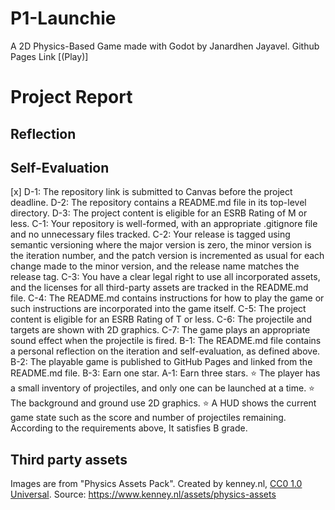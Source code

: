 # P1-Launchie
 
 A 2D Physics-Based Game made with Godot by Janardhen Jayavel.
 Github Pages Link [(Play)]

# Project Report

## Reflection
 ## Self-Evaluation

[x] D-1: The repository link is submitted to Canvas before the project deadline.
 D-2: The repository contains a README.md file in its top-level directory.
 D-3: The project content is eligible for an ESRB Rating of M or less.
 C-1: Your repository is well-formed, with an appropriate .gitignore file and no unnecessary files tracked.
 C-2: Your release is tagged using semantic versioning where the major version is zero, the minor version is the iteration number, and the patch version is incremented as usual for each change made to the minor version, and the release name matches the release tag.
 C-3: You have a clear legal right to use all incorporated assets, and the licenses for all third-party assets are tracked in the README.md file.
 C-4: The README.md contains instructions for how to play the game or such instructions are incorporated into the game itself.
 C-5: The project content is eligible for an ESRB Rating of T or less.
 C-6: The projectile and targets are shown with 2D graphics.
 C-7: The game plays an appropriate sound effect when the projectile is fired.
 B-1: The README.md file contains a personal reflection on the iteration and self-evaluation, as defined above.
 B-2: The playable game is published to GitHub Pages and linked from the README.md file.
 B-3: Earn one star.
 A-1: Earn three stars.
 ⭐ The player has a small inventory of projectiles, and only one can be launched at a time.
 ⭐ The background and ground use 2D graphics.
 ⭐ A HUD shows the current game state such as the score and number of projectiles remaining.
According to the requirements above, It satisfies B grade. 

 ## Third party assets
 
 Images are from "Physics Assets Pack". Created by kenney.nl, [CC0 1.0 Universal](https://creativecommons.org/publicdomain/zero/1.0/). Source: https://www.kenney.nl/assets/physics-assets

